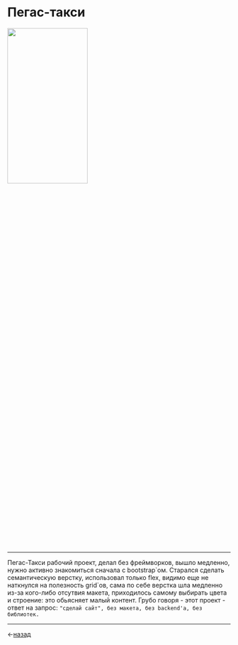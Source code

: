 # Пегас-такси

<img width="60%" height="30%" src="https://github.com/Hiagar11/SandBox_Traning/blob/PegasTaxi_Landing/Pegas.gif">

____

Пегас-Такси рабочий проект, делал без фреймворков, вышло медленно, нужно активно знакомиться сначала с bootstrap\`ом. Старался сделать семантическую верстку, использовал только flex, видимо еще не наткнулся на полезность grid\`ов, сама по себе верстка шла медленно из-за кого-либо отсутвия макета, приходилось самому выбирать цвета и строение: это обьясняет малый контент. Грубо говоря - этот проект - ответ на запрос: `"сделай сайт", без макета, без backend'а, без библиотек.`

____


<-[назад](https://github.com/Hiagar11/SandBox_Traning)
